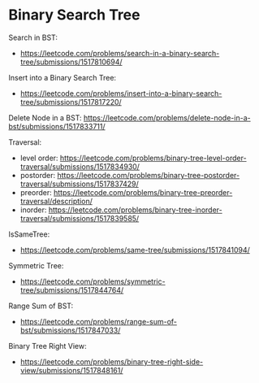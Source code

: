 # Binary Search Tree
Search in BST:
* https://leetcode.com/problems/search-in-a-binary-search-tree/submissions/1517810694/

Insert into a Binary Search Tree:
* https://leetcode.com/problems/insert-into-a-binary-search-tree/submissions/1517817220/

Delete Node in a BST:
https://leetcode.com/problems/delete-node-in-a-bst/submissions/1517833711/

Traversal:
* level order: https://leetcode.com/problems/binary-tree-level-order-traversal/submissions/1517834930/
* postorder: https://leetcode.com/problems/binary-tree-postorder-traversal/submissions/1517837429/
* preorder: https://leetcode.com/problems/binary-tree-preorder-traversal/description/
* inorder: https://leetcode.com/problems/binary-tree-inorder-traversal/submissions/1517839585/

IsSameTree:
* https://leetcode.com/problems/same-tree/submissions/1517841094/

Symmetric Tree:
* https://leetcode.com/problems/symmetric-tree/submissions/1517844764/

Range Sum of BST: 
* https://leetcode.com/problems/range-sum-of-bst/submissions/1517847033/

Binary Tree Right View:
* https://leetcode.com/problems/binary-tree-right-side-view/submissions/1517848161/
